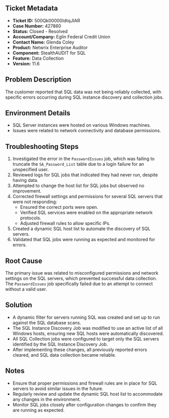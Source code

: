 ## Ticket Metadata
- **Ticket ID:** 500Qk00000IdtqJIAR
- **Case Number:** 427860
- **Status:** Closed - Resolved
- **Account/Company:** Eglin Federal Credit Union
- **Contact Name:** Glenda Coley
- **Product:** Netwrix Enterprise Auditor
- **Component:** StealthAUDIT for SQL
- **Feature:** Data Collection
- **Version:** 11.6

## Problem Description
The customer reported that SQL data was not being reliably collected, with specific errors occurring during SQL instance discovery and collection jobs.

## Environment Details
- SQL Server instances were hosted on various Windows machines.
- Issues were related to network connectivity and database permissions.

## Troubleshooting Steps
1. Investigated the error in the `PasswordIssues` job, which was failing to truncate the `SA_Password_List` table due to a login failure for an unspecified user.
2. Reviewed logs for SQL jobs that indicated they had never run, despite having data.
3. Attempted to change the host list for SQL jobs but observed no improvement.
4. Corrected firewall settings and permissions for several SQL servers that were not responding:
   - Ensured the correct ports were open.
   - Verified SQL services were enabled on the appropriate network protocols.
   - Adjusted firewall rules to allow specific IPs.
5. Created a dynamic SQL host list to automate the discovery of SQL servers.
6. Validated that SQL jobs were running as expected and monitored for errors.

## Root Cause
The primary issue was related to misconfigured permissions and network settings on the SQL servers, which prevented successful data collection. The `PasswordIssues` job specifically failed due to an attempt to connect without a valid user.

## Solution
- A dynamic filter for servers running SQL was created and set up to run against the SQL database scans.
- The SQL Instance Discovery Job was modified to use an active list of all Windows hosts, ensuring new SQL hosts were automatically discovered.
- All SQL Collection jobs were configured to target only the SQL servers identified by the SQL Instance Discovery Job.
- After implementing these changes, all previously reported errors cleared, and SQL data collection became reliable.

## Notes
- Ensure that proper permissions and firewall rules are in place for SQL servers to avoid similar issues in the future.
- Regularly review and update the dynamic SQL host list to accommodate any changes in the environment.
- Monitor SQL jobs closely after configuration changes to confirm they are running as expected.